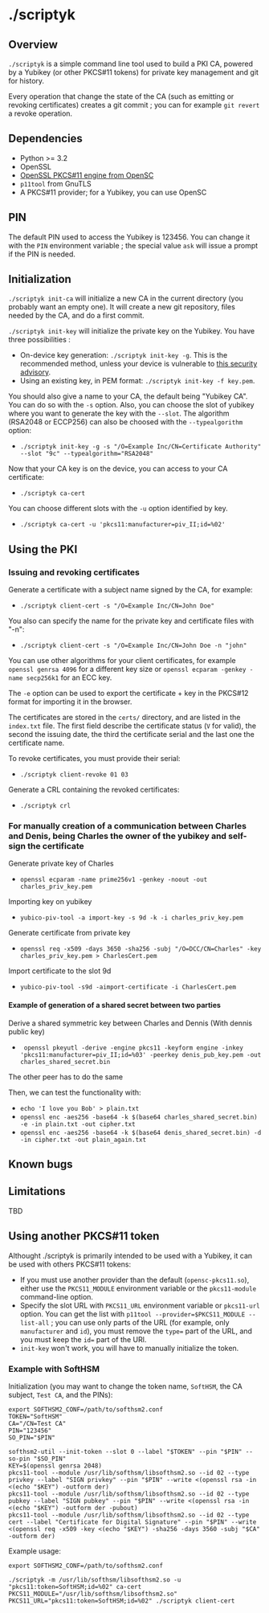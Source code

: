 # ./scriptyk

## Overview

`./scriptyk` is a simple command line tool used to build a PKI CA, 
powered by a Yubikey (or other PKCS#11 tokens) for private key
management and git for history.

Every operation that change the state of the CA (such as emitting or
revoking certificates) creates a git commit ; you can for example `git
revert` a revoke operation.

## Dependencies

* Python >= 3.2
* OpenSSL
* [OpenSSL PKCS#11 engine from OpenSC](https://github.com/OpenSC/libp11/)
* `p11tool` from GnuTLS
* A PKCS#11 provider; for a Yubikey, you can use OpenSC

## PIN

The default PIN used to access the Yubikey is 123456. You can change
it with the `PIN` environment variable ; the special value `ask` will
issue a prompt if the PIN is needed.

## Initialization

`./scriptyk init-ca` will initialize a new CA in the current directory
(you probably want an empty one). It will create a new git repository,
files needed by the CA, and do a first commit.

`./scriptyk init-key` will initialize the private key on the Yubikey. You
have three possibilities :

* On-device key generation: `./scriptyk init-key -g`. This
is the recommended method, unless your device is vulnerable to
[this security advisory](https://www.yubico.com/support/security-advisories/ysa-2017-01/).
* Using an existing key, in PEM format: `./scriptyk init-key -f key.pem`.

You should also give a name to your CA, the default being "Yubikey
CA". You can do so with the `-s` option. Also, you can choose the slot of yubikey where you want to generate the key with the `--slot`. The algorithm (RSA2048 or ECCP256) can also be choosed with the `--typealgorithm` option:

* `./scriptyk init-key -g -s "/O=Example Inc/CN=Certificate Authority" --slot "9c" --typealgorithm="RSA2048"`

Now that your CA key is on the device, you can access to your CA
certificate:

* `./scriptyk ca-cert`

You can choose different slots with the `-u` option identified by key.

* `./scriptyk ca-cert -u 'pkcs11:manufacturer=piv_II;id=%02'`


## Using the PKI

### Issuing and revoking certificates

Generate a certificate with a subject name signed by the CA, for example:

* `./scriptyk client-cert -s "/O=Example Inc/CN=John Doe"`

You also can specify the name for the private key and certificate files with "-n":

* `./scriptyk client-cert -s "/O=Example Inc/CN=John Doe -n "john"`

You can use other algorithms for your client certificates, for example
`openssl genrsa 4096` for a different key size or `openssl ecparam
-genkey -name secp256k1` for an ECC key.

The `-e` option can be used to export the certificate + key in the PKCS#12
format for importing it in the browser.

The certificates are stored in the `certs/` directory, and are listed
in the `index.txt` file. The first field describe the certificate status
(`V` for valid), the second the issuing date, the third the certificate
serial and the last one the certificate name.

To revoke certificates, you must provide their serial:

* `./scriptyk client-revoke 01 03`

Generate a CRL containing the revoked certificates:

* `./scriptyk crl`

### For manually creation of a communication between Charles and Denis, being Charles the owner of the yubikey and self-sign the certificate

Generate private key of Charles

* `openssl ecparam -name prime256v1 -genkey -noout -out charles_priv_key.pem`

Importing key on yubikey

* `yubico-piv-tool -a import-key -s 9d -k -i charles_priv_key.pem`

Generate certificate from private key

* `openssl req -x509 -days 3650 -sha256 -subj "/O=DCC/CN=Charles" -key charles_priv_key.pem > CharlesCert.pem`

Import certificate to the slot 9d

* `yubico-piv-tool -s9d -aimport-certificate -i CharlesCert.pem`

#### Example of generation of a shared secret between two parties

Derive a shared symmetric key between Charles and Dennis (With dennis public key)

* ` openssl pkeyutl -derive -engine pkcs11 -keyform engine -inkey  'pkcs11:manufacturer=piv_II;id=%03' -peerkey denis_pub_key.pem -out charles_shared_secret.bin`

The other peer has to do the same

Then, we can test the functionality with:

* `echo 'I love you Bob' > plain.txt`
* `openssl enc -aes256 -base64 -k $(base64 charles_shared_secret.bin) -e -in plain.txt -out cipher.txt`
* `openssl enc -aes256 -base64 -k $(base64 denis_shared_secret.bin) -d -in cipher.txt -out plain_again.txt`


## Known bugs


## Limitations

TBD 

## Using another PKCS#11 token

Althought ./scriptyk is primarily intended to be used with a Yubikey,
it can be used with others PKCS#11 tokens:

* If you must use another provider than the default (`opensc-pkcs11.so`),
either use the `PKCS11_MODULE` environment variable or the `pkcs11-module`
command-line option.
* Specify the slot URL with `PKCS11_URL` environment
variable or `pkcs11-url` option. You can get the list with `p11tool
--provider=$PKCS11_MODULE --list-all` ; you can use only parts of the URL
(for example, only `manufacturer` and `id`), you must remove the `type=`
part of the URL, and you must keep the `id=` part of the URl.
* `init-key` won't work, you will have to manually initialize the token.

### Example with SoftHSM

Initialization (you may want to change the token name, `SoftHSM`, the
CA subject, `Test CA`, and the PINs):

```
export SOFTHSM2_CONF=/path/to/softhsm2.conf
TOKEN="SoftHSM"
CA="/CN=Test CA"
PIN="123456"
SO_PIN="$PIN"

softhsm2-util --init-token --slot 0 --label "$TOKEN" --pin "$PIN" --so-pin "$SO_PIN"
KEY=$(openssl genrsa 2048)
pkcs11-tool --module /usr/lib/softhsm/libsofthsm2.so --id 02 --type privkey --label "SIGN privkey" --pin "$PIN" --write <(openssl rsa -in <(echo "$KEY") -outform der)
pkcs11-tool --module /usr/lib/softhsm/libsofthsm2.so --id 02 --type pubkey --label "SIGN pubkey" --pin "$PIN" --write <(openssl rsa -in <(echo "$KEY") -outform der -pubout)
pkcs11-tool --module /usr/lib/softhsm/libsofthsm2.so --id 02 --type cert --label "Certificate for Digital Signature" --pin "$PIN" --write <(openssl req -x509 -key <(echo "$KEY") -sha256 -days 3560 -subj "$CA" -outform der)
```

Example usage:

```
export SOFTHSM2_CONF=/path/to/softhsm2.conf

./scriptyk -m /usr/lib/softhsm/libsofthsm2.so -u "pkcs11:token=SoftHSM;id=%02" ca-cert
PKCS11_MODULE="/usr/lib/softhsm/libsofthsm2.so" PKCS11_URL="pkcs11:token=SoftHSM;id=%02" ./scriptyk client-cert
```


